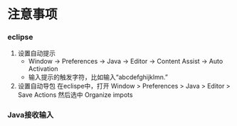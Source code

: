 # 注意事项
### eclipse
1. 设置自动提示
    - Window -> Preferences -> Java -> Editor -> Content Assist -> Auto Activation
    - 输入提示的触发字符，比如输入“abcdefghijklmn.”
2. 设置自动导包
    在eclispe中，打开 Window > Preferences > Java > Editor > Save Actions 然后选中 Organize impots
### Java接收输入
```java
